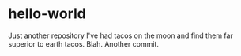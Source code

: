 # hello-world
Just another repository
I've had tacos on the moon and find them far superior to earth tacos.
Blah.
Another commit.
